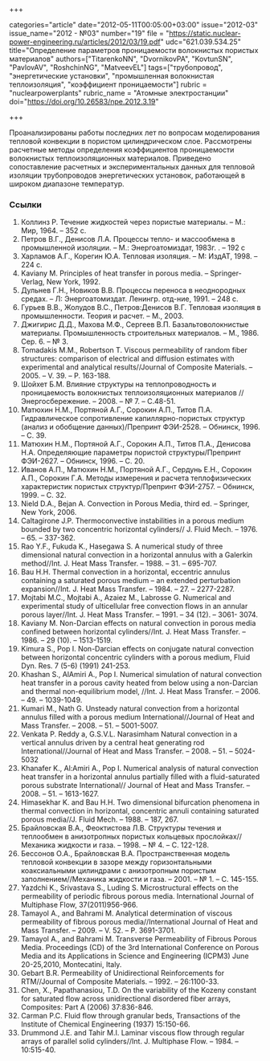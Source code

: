 +++

categories="article"
date="2012-05-11T00:05:00+03:00"
issue="2012-03"
issue_name="2012 - №03"
number="19"
file = "https://static.nuclear-power-engineering.ru/articles/2012/03/19.pdf"
udc="621.039.534.25"
title="Определение параметров проницаемости волокнистых пористых материалов"
authors=["TitarenkoNN", "DvornikovPA", "KovtunSN", "PavlovAV", "RoshchinNG", "MatveevEL"]
tags=["трубопровод", "энергетические установки", "промышленная волокнистая теплоизоляция", "коэффициент проницаемости"]
rubric = "nuclearpowerplants"
rubric_name = "Aтомные электростанции"
doi="https://doi.org/10.26583/npe.2012.3.19"

+++

Проанализированы работы последних лет по вопросам моделирования тепловой конвекции в пористом цилиндрическом слое. Рассмотрены расчетные методы определения коэффициентов проницаемости волокнистых теплоизоляционных материалов. Приведено сопоставление расчетных и экспериментальных данных для тепловой изоляции трубопроводов энергетических установок, работающей в широком диапазоне температур.

### Ссылки

1. Коллинз Р. Течение жидкостей через пористые материалы. – М.: Мир, 1964. – 352 с.
2. Петров В.Г., Денисов Л.А. Процессы тепло- и массообмена в промышленной изоляции. – М.: Энергоатомиздат, 1983г. . – 192 с
3. Харламов А.Г., Корегин Ю.А. Тепловая изоляция. – М: ИздАТ, 1998. – 224 с.
4. Kaviany M. Principles of heat transfer in porous media. – Springer-Verlag, New York, 1992.
5. Дульнев Г.Н., Новиков В.В. Процессы переноса в неоднородных средах. – Л: Энергоатомиздат. Ленингр. отд-ние, 1991. – 248 с.
6. Гурьев В.В., Жолудов B.C., Петров:Денисов В.Г. Тепловая изоляция в промышленности. Теория и расчет. – М., 2003.
7. Джигирис Д.Д., Махова М.Ф., Сергеев В.П. Базальтоволокнистые материалы. Промышленность строительных материалов. – М., 1986. Сер. 6. – № 3.
8. Tomadakis M.M., Robertson T. Viscous permeability of random fiber structures: comparison of electrical and diffusion estimates with experimental and analytical results//Journal of Composite Materials. – 2005. – V. 39. – Р. 163-188.
9. Шойхет Б.М. Влияние структуры на теплопроводность и проницаемость волокнистых теплоизоляционных материалов // Энергосбережение. – 2008. – № 7. – С.48-51.
10. Матюхин Н.М., Портяной А.Г., Сорокин А.П., Титов П.А. Гидравлическое сопротивление капиллярно-пористых структур (анализ и обобщение данных)/Препринт ФЭИ-2528. – Обнинск, 1996. – С. 39.
11. Матюхин Н.М., Портяной А.Г., Сорокин А.П., Титов П.А., Денисова Н.А. Определяющие параметры пористой структуры/Препринт ФЭИ-2627. – Обнинск, 1996. – С. 20.
12. Иванов А.П., Матюхин Н.М., Портяной А.Г., Сердунь Е.Н., Сорокин А.П., Сорокин Г.А. Методы измерения и расчета теплофизических характеристик пористых структур/Препринт ФЭИ-2757. – Обнинск, 1999. – С. 32.
13. Nield D.A., Bejan A. Convection in Porous Media, third ed. – Springer, New York, 2006.
14. Caltagirone J.P. Thermoconvective instabilities in a porous medium bounded by two concentric horizontal cylinders// J. Fluid Mech. – 1976. – 65. – 337-362.
15. Rao Y.F., Fukuda K., Hasegawa S. A numerical study of three dimensional natural convection in a horizontal annulus with a Galerkin method//Int. J. Heat Mass Transfer. – 1988. – 31. – 695-707.
16. Bau H.H. Thermal convection in a horizontal, eccentric annulus containing a saturated porous medium – an extended perturbation expansion//Int. J. Heat Mass Transfer. – 1984. – 27. – 2277-2287.
17. Mojtabi M.C., Mojtabi A., Azaiez M., Labrosse G. Numerical and experimental study of ulticellular free convection flows in an annular porous layer//Int. J. Heat Mass Transfer. – 1991. – 34 (12). – 3061- 3074.
18. Kaviany M. Non-Darcian effects on natural convection in porous media confined between horizontal cylinders//Int. J. Heat Mass Transfer. – 1986. – 29 (10). – 1513-1519.
19. Kimura S., Pop I. Non-Darcian effects on conjugate natural convection between horizontal concentric cylinders with a porous medium, Fluid Dyn. Res. 7 (5-6) (1991) 241-253.
20. Khashan S., AlAmiri A., Pop I. Numerical simulation of natural convection heat transfer in a porous cavity heated from below using a non-Darcian and thermal non-equilibrium model, //Int. J. Heat Mass Transfer. – 2006. – 49. – 1039-1049.
21. Kumari M., Nath G. Unsteady natural convection from a horizontal annulus filled with a porous medium International//Journal of Heat and Mass Transfer. – 2008. – 51. – 5001-5007.
22. Venkata P. Reddy a, G.S.V.L. Narasimham Natural convection in a vertical annulus driven by a central heat generating rod International//Journal of Heat and Mass Transfer. – 2008. – 51. – 5024-5032
23. Khanafer K., Al:Amiri A., Pop I. Numerical analysis of natural convection heat transfer in a horizontal annulus partially filled with a fluid-saturated porous substrate International// Journal of Heat and Mass Transfer. – 2008. – 51. – 1613-1627.
24. Himasekhar K. and Bau H.H. Two dimensional bifurcation phenomena in thermal convection in horizontal, concentric annuli containing saturated porous media//J. Fluid Mech. – 1988. – 187, 267.
25. Брайловская В.А., Феоктистова Л.В. Структуры течения и теплообмен в анизотропных пористых кольцевых прослойках//Механика жидкости и газа. – 1998. – № 4. – С. 122-128.
26. Бессонов О.А., Брайловская В.А. Пространственная модель тепловой конвекции в зазоре между горизонтальными коаксиальными цилиндрами с анизотропным пористым заполнением//Механика жидкости и газа. – 2001. – № 1. – С. 145-155.
27. Yazdchi K., Srivastava S., Luding S. Microstructural effects on the permeability of periodic fibrous porous media. International Journal of Multiphase Flow, 37(2011)956-966.
28. Tamayol A., and Bahrami M. Analytical determination of viscous permeability of fibrous porous media//International Journal of Heat and Mass Transfer. – 2009. – V. 52. – Р. 3691-3701.
29. Tamayol A., and Bahrami M. Transverse Permeability of Fibrous Porous Media. Proceedings (CD) of the 3rd International Conference on Porous Media and its Applications in Science and Engineering (ICPM3) June 20-25,2010, Montecatini, Italy.
30. Gebart B.R. Permeability of Unidirectional Reinforcements for RTM//Journal of Composite Materials. – 1992. – 26:1100-33.
31. Chen, X., Papathanasiou, T.D. On the variability of the Kozeny constant for saturated flow across unidirectional disordered fiber arrays, Composites: Part A (2006) 37:836-846.
32. Carman P.C. Fluid flow through granular beds, Transactions of the Institute of Chemical Engineering (1937) 15:150-66.
33. Drummond J.E. and Tahir M.I. Laminar viscous flow through regular arrays of parallel solid cylinders//Int. J. Multiphase Flow. – 1984. – 10:515-40.